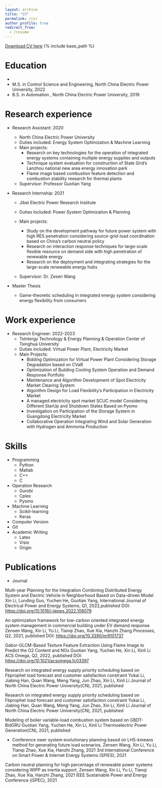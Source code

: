 ```yaml
---
layout: archive
title: "CV"
permalink: /cv/
author_profile: true
redirect_from:
  - /resume
---
```

[Download CV here](https://github.com/Dichter97/AcademicPage/files/CV.pdf)
{% include base_path %}


Education
======
* 
* M.S. in Control Science and Engineering, North China Electric Power University, 2022
* B.S. in Automation , North China Electric Power University, 2019

Research experience
======
* Research Assistant: 2020
  * North China Electric Power University
  * Duties included: Energy System Optimization & Machine Learning
  * Main projects:
    * Research on key technologies for the operation of integrated energy systems containing
multiple energy supplies and outputs
    * Technique system evaluation for construction of State Grid’s Lanzhou national new area
energy innovation park
    * Flame image based combustion feature detection and combustion stability research for
thermal plants
  * Supervisor: Professor Guotian Yang

* Research Internship: 2021
  * Jibei Electric Power Research Institute
  * Duties included: Power System Optimization & Planning
  * Main projects:
    * Study on the development pathway for future power system with high RES penetration
considering source-grid-load coordination based on China’s carbon neutral policy 
    * Research on interaction response techniques for large-scale flexible resource on demand
side with high penetration of renewable energy
    * Research on the deployment and integrating strategies for the large-scale renewable energy
hubs

  * Supervisor: Dr. Zesen Wang
  
* Master Thesis
  * Game-theoretic scheduling in integrated energy system considering energy flexibility from
consumers



Work experience
======
* Research Engineer: 2022-2023
  * TsIntergy Technology & Energy Planning & Operation Center of Tsinghua University
  * Duties included: Virtual Power Plant, Electricity Market
  * Main Projects:
    * Bidding Optimization for Virtual Power Plant Considering Storage Degradation based on CVaR
    * Optimization of Building Cooling System Operation and Demand Response Portfolio
    * Maintenance and Algorithm Development of Spot Electricity Market Clearing System
    * Algorithm Design for Load Flexibility’s Participation in Electricity Market
    * A managed electricity spot market SCUC model Considering Different StarUp and Shutdown States Based on Pyomo
    * Investigation on Participation of the Storage System in Guangdong Electricity Market
    * Collaborative Operation Integrating Wind and Solar Generation with Hydrogen and Ammonia Production


  
Skills
======
* Programming
  * Python
  * Matlab
  * C++
  * C
* Operation Research
  * Gurobi
  * Cplex
  * Pyomo
* Machine Learning
  * Scikit-learning
  * Keras
* Computer Version
* Git
* Academic Writing
  * Latex
  * Visio
  * Origin

Publications
======
* Journal

Multi-year Planning for the Integration Combining Distributed Energy System and Electric Vehicle in Neighborhood Based on Data-driven Model
Xin Li, Lunding Guo, Yuchen He, Guotian Yang,
International Journal of Electrical Power and Energy Systems, Q1, 2022,published
DOI: https://doi.org/10.1016/j.ijepes.2022.108079

An optimization framework for low-carbon oriented integrated energy system management in commercial building under EV demand response
Zensen Wang, Xin Li, Yu Li, Tianqi Zhao, Xue Xia, Hanzhi Zhang
Processes, Q2, 2021, published
DOI: https://doi.org/10.3390/pr9101737

Gabor-GLCM-Based Texture Feature Extraction Using Flame Image to Predict the O2 Content and NOx
Guotian Yang, Yuchen He, Xin Li, Xinli Li
ACS Omega, Q2, 2022, published
DOI: https://doi.org/10.1021/acsomega.1c03397

Research on integrated energy supply priority scheduling based on Fbprophet load forecast and
customer satisfaction constraint
Yukai Li, Jiabing Han, Quan Wang, Meng Yang, Jun Zhao, Xin Li, Xinli Li
Journal of North China Electric Power University(CN), 2021, published

Research on integrated energy supply priority scheduling based on Fbprophet load forecast and
customer satisfaction constraint
Yukai Li, Jiabing Han, Quan Wang, Meng Yang, Jun Zhao, Xin Li, Xinli Li
Journal of North China Electric Power University(CN), 2021, published

Modeling of boiler variable-load combustion system based on GBDT-BidGRU
Guotian Yang, Yuchen He, Xin Li, Xinli Li
Thermoelectric Power Generation(CN), 2021, published

* Conference
ower system evolutionary planning based on LHS-kmeans method for generating future load scenarios, Zensen Wang, Xin Li, Yu Li, Tianqi Zhao, Xue Xia, Hanzhi Zhang, 2021 3rd International
Conference on Smart Power & Internet Energy Systems (SPIES), 2021

Carbon neutral planning for high percentage of renewable power systems considering WIPP as inertia support, Zensen Wang, Xin Li, Yu Li, Tianqi Zhao, Xue Xia, Hanzhi Zhang, 2021 IEEE
Sustainable Power and Energy Conference (iSPEC), 2021
<!--   
Talks
======
  <ul>{% for post in site.talks %}
    {% include archive-single-talk-cv.html %}
  {% endfor %}</ul>
  
Teaching
======
  <ul>{% for post in site.teaching %}
    {% include archive-single-cv.html %}
  {% endfor %}</ul>
  
Service and leadership
======
* Currently signed in to 43 different slack teams  -->
